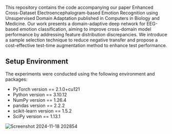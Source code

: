 This repository contains the code accompanying our paper Enhanced Cross-Dataset Electroencephalogram-based Emotion Recognition using Unsupervised Domain Adaptation published in Computers in Biology and Medicine. Our work presents a domain-adaptive deep network for EEG-based emotion classification, aiming to improve cross-domain model performance by addressing feature distribution discrepancies. We introduce a sample selection technique to reduce negative transfer and propose a cost-effective test-time augmentation method to enhance test performance.

## Setup Environment

The experiments were conducted using the following environment and packages:

- PyTorch version == 2.1.0+cu121<br />
- Python version == 3.10.12<br />
- NumPy version == 1.26.4<br />
- pandas version == 2.2.2<br />
- scikit-learn version == 1.5.2<br />
- SciPy version == 1.13.1



![Screenshot 2024-11-18 202854](https://github.com/user-attachments/assets/708aa4fd-2070-46bd-b82b-fa11333a210f)
